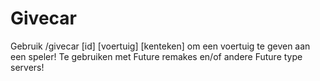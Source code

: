 # Givecar
Gebruik /givecar [id] [voertuig] [kenteken] om een voertuig te geven aan een speler! Te gebruiken met Future remakes en/of andere Future type servers!
